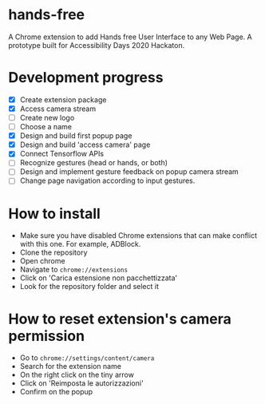 # hands-free

A Chrome extension to add Hands free User Interface to any Web Page. A prototype built for Accessibility Days 2020 Hackaton.

# Development progress

- [x] Create extension package
- [x] Access camera stream
- [ ] Create new logo
- [ ] Choose a name
- [x] Design and build first popup page
- [x] Design and build 'access camera' page
- [x] Connect Tensorflow APIs
- [ ] Recognize gestures (head or hands, or both)
- [ ] Design and implement gesture feedback on popup camera stream
- [ ] Change page navigation according to input gestures.

# How to install

- Make sure you have disabled Chrome extensions that can make conflict with this one. For example, ADBlock.
- Clone the repository
- Open chrome
- Navigate to `chrome://extensions`
- Click on 'Carica estensione non pacchettizzata'
- Look for the repository folder and select it

# How to reset extension's camera permission

- Go to `chrome://settings/content/camera`
- Search for the extension name
- On the right click on the tiny arrow
- Click on 'Reimposta le autorizzazioni'
- Confirm on the popup

